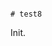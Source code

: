                                                                                                                                                                                                                                                                              # test8

Init.
